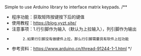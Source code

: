 Simple to use Arduino library to interface matrix keypads.
/**
 * 程序功能：获取矩阵按键按下后的键值
 * 使用教程：https://blog.yyzt.site/
 * 注意事项：1.行引脚作为输入（默认为上拉输入），列引脚作为输出
 *          2.如果行引脚没有做硬件上拉，那么行引脚需要具有软件上拉功能
 * 参考资料：https://www.arduino.cn/thread-91244-1-1.html
 */
